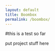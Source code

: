 ```yaml
---
layout: default
title: Boombox
permalink: /boombox/
---
```


#this is a test so far

put project stuff here
